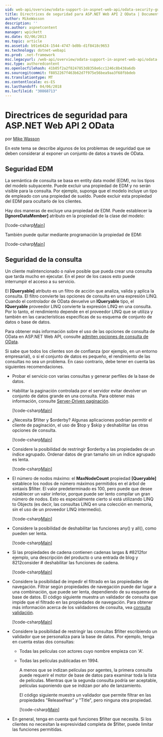 ```yaml
---
uid: web-api/overview/odata-support-in-aspnet-web-api/odata-security-guidance
title: Directrices de seguridad para ASP.NET Web API 2 OData | Documentos de Microsoft
author: MikeWasson
description: ''
ms.author: aspnetcontent
manager: wpickett
ms.date: 02/06/2013
ms.topic: article
ms.assetid: b91e6424-1544-4747-bd0b-d1f8418c9653
ms.technology: dotnet-webapi
ms.prod: .net-framework
msc.legacyurl: /web-api/overview/odata-support-in-aspnet-web-api/odata-security-guidance
msc.type: authoredcontent
ms.openlocfilehash: 41b05f2a2f8247853d8358e6cc1246c8b438a6db
ms.sourcegitcommit: f8852267f463b62d7f975e56bea9aa3f68fbbdeb
ms.translationtype: MT
ms.contentlocale: es-ES
ms.lasthandoff: 04/06/2018
ms.locfileid: "30868713"
---
```

<a name="security-guidance-for-aspnet-web-api-2-odata"></a>Directrices de seguridad para ASP.NET Web API 2 OData
====================
por [Mike Wasson](https://github.com/MikeWasson)

En este tema se describe algunos de los problemas de seguridad que se deben considerar al exponer un conjunto de datos a través de OData.

## <a name="edm-security"></a>Seguridad EDM

La semántica de consulta se basa en entity data model (EDM), no los tipos del modelo subyacente. Puede excluir una propiedad de EDM y no serán visible para la consulta. Por ejemplo, suponga que el modelo incluye un tipo de empleado con una propiedad de sueldo. Puede excluir esta propiedad del EDM para ocultarlo de los clientes.

Hay dos maneras de excluye una propiedad de EDM. Puede establecer la **[IgnoreDataMember]** atributo en la propiedad de la clase del modelo:

[!code-csharp[Main](odata-security-guidance/samples/sample1.cs)]

También puede quitar mediante programación la propiedad de EDM:

[!code-csharp[Main](odata-security-guidance/samples/sample2.cs)]

## <a name="query-security"></a>Seguridad de la consulta

Un cliente malintencionado o naïve posible que pueda crear una consulta que tarda mucho en ejecutar. En el peor de los casos esto puede interrumpir el acceso a su servicio.

El **[Queryable]** atributo es un filtro de acción que analiza, valida y aplica la consulta. El filtro convierte las opciones de consulta en una expresión LINQ. Cuando el controlador de OData devuelve un **IQueryable** tipo, el **IQueryable** proveedor LINQ convierte la expresión LINQ en una consulta. Por lo tanto, el rendimiento depende en el proveedor LINQ que se utiliza y también en las características específicas de su esquema de conjunto de datos o base de datos.

Para obtener más información sobre el uso de las opciones de consulta de OData en ASP.NET Web API, consulte [admiten opciones de consulta de OData](supporting-odata-query-options.md).

Si sabe que todos los clientes son de confianza (por ejemplo, en un entorno empresarial), o si el conjunto de datos es pequeño, el rendimiento de las consultas no sea un problema. En caso contrario, debe tener en cuenta las siguientes recomendaciones.

- Probar el servicio con varias consultas y generar perfiles de la base de datos.
- Habilitar la paginación controlada por el servidor evitar devolver un conjunto de datos grande en una consulta. Para obtener más información, consulte [Server-Driven paginación](supporting-odata-query-options.md#server-paging). 

    [!code-csharp[Main](odata-security-guidance/samples/sample3.cs)]
- ¿Necesita $filter y $orderby? Algunas aplicaciones podrían permitir el cliente de paginación, el uso de $top y $skip y deshabilitar las otras opciones de consulta. 

    [!code-csharp[Main](odata-security-guidance/samples/sample4.cs)]
- Considere la posibilidad de restringir $orderby a las propiedades de un índice agrupado. Ordenar datos de gran tamaño sin un índice agrupado es lenta. 

    [!code-csharp[Main](odata-security-guidance/samples/sample5.cs)]
- El número de nodos máximo: el **MaxNodeCount** propiedad **[Queryable]** establece los nodos de número máximos permitidos en el árbol de sintaxis $filter. El valor predeterminado es 100, pero puede que desee establecer un valor inferior, porque puede ser lento compilar un gran número de nodos. Esto es especialmente cierto si está utilizando LINQ to Objects (es decir, las consultas LINQ en una colección en memoria, sin el uso de un proveedor LINQ intermedio). 

    [!code-csharp[Main](odata-security-guidance/samples/sample6.cs)]
- Considere la posibilidad de deshabilitar las funciones any() y all(), como pueden ser lenta. 

    [!code-csharp[Main](odata-security-guidance/samples/sample7.cs)]
- Si las propiedades de cadena contienen cadenas largas & #8212for ejemplo, una descripción del producto o una entrada de blog y 8212consider # deshabilitar las funciones de cadena. 

    [!code-csharp[Main](odata-security-guidance/samples/sample8.cs)]
- Considere la posibilidad de impedir el filtrado en las propiedades de navegación. Filtrar según propiedades de navegación puede dar lugar a una combinación, que puede ser lenta, dependiendo de su esquema de base de datos. El código siguiente muestra un validador de consulta que impide que el filtrado en las propiedades de navegación. Para obtener más información acerca de los validadores de consulta, vea [consulta validación](supporting-odata-query-options.md#query-validation). 

    [!code-csharp[Main](odata-security-guidance/samples/sample9.cs)]
- Considere la posibilidad de restringir las consultas $filter escribiendo un validador que se personaliza para la base de datos. Por ejemplo, tenga en cuenta estas dos consultas: 

  - Todas las películas con actores cuyo nombre empieza con 'A'.
  - Todas las películas publicadas en 1994.

    A menos que se indizan películas por agentes, la primera consulta puede requerir el motor de base de datos para examinar toda la lista de películas. Mientras que la segunda consulta podría ser aceptable, películas suponiendo que se indizan por año de lanzamiento.

    El código siguiente muestra un validador que permite filtrar en las propiedades "ReleaseYear" y "Title", pero ninguna otra propiedad.

    [!code-csharp[Main](odata-security-guidance/samples/sample10.cs)]
- En general, tenga en cuenta qué funciones $filter que necesita. Si los clientes no necesitan la expresividad completa de $filter, puede limitar las funciones permitidas.
